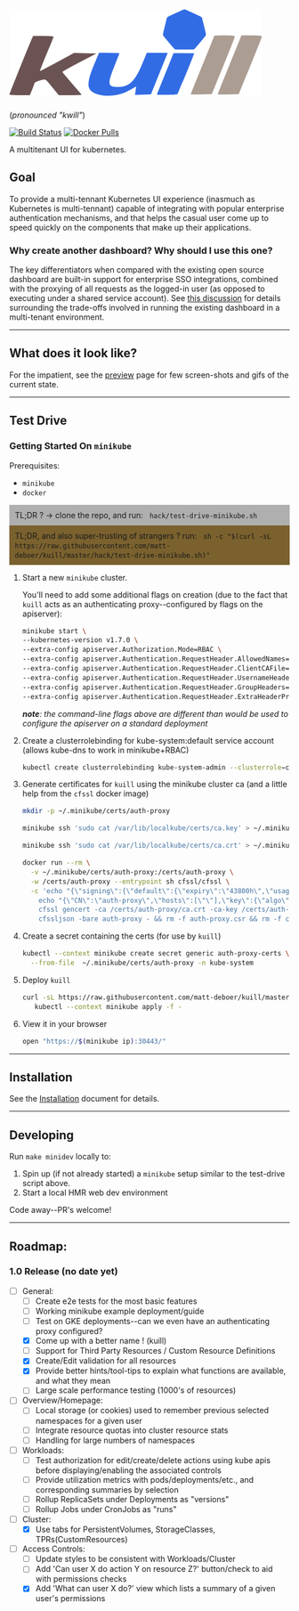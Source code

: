 
![](./docs/logo.png) 
===
(_pronounced "kwill"_)

[![Build Status](https://travis-ci.org/matt-deboer/kuill.svg?branch=master)](https://travis-ci.org/matt-deboer/kuill)
[![Docker Pulls](https://img.shields.io/docker/pulls/mattdeboer/kuill.svg)](https://hub.docker.com/r/mattdeboer/kuill/)

A multitenant UI for kubernetes.

Goal
---

To provide a multi-tennant Kubernetes UI experience (inasmuch as Kubernetes is multi-tennant) capable of integrating with popular enterprise authentication mechanisms, and that helps the casual user come up to speed quickly on the components
that make up their applications.

### Why create another dashboard? Why should I use this one?

The key differentiators when compared with the existing open source dashboard are built-in support for enterprise SSO integrations, combined with the proxying of all requests as the logged-in user (as opposed to executing under a shared service account). See [this discussion](https://github.com/kubernetes/dashboard/issues/574#issuecomment-282360783) for details surrounding the trade-offs involved in running the existing dashboard in a multi-tenant environment.

---

What does it look like?
---

For the impatient, see the [preview](./docs/preview.md) page for few screen-shots and gifs of the current state.

---

Test Drive
---

### Getting Started On `minikube`

Prerequisites:

- `minikube`
- `docker`

<div style="padding: 10px; background-color: rgba(99,99,99,0.5);">
TL;DR ? -> clone the repo, and run: &nbsp; <code>hack/test-drive-minikube.sh</code>
</div>
<div style="padding: 10px; background-color: #7a612e;">
TL;DR, and also super-trusting of strangers ? run: &nbsp; <code>sh -c "$(curl -sL https://raw.githubusercontent.com/matt-deboer/kuill/master/hack/test-drive-minikube.sh)"</code>
</div>

1. Start a new `minikube` cluster.

    You'll need to add some additional flags on creation (due to the fact that `kuill` acts
    as an authenticating proxy--configured by flags on the apiserver):

    ```sh
    minikube start \
    --kubernetes-version v1.7.0 \
    --extra-config apiserver.Authorization.Mode=RBAC \
    --extra-config apiserver.Authentication.RequestHeader.AllowedNames=auth-proxy \
    --extra-config apiserver.Authentication.RequestHeader.ClientCAFile=/var/lib/localkube/certs/ca.crt \
    --extra-config apiserver.Authentication.RequestHeader.UsernameHeaders=X-Remote-User \
    --extra-config apiserver.Authentication.RequestHeader.GroupHeaders=X-Remote-Group \
    --extra-config apiserver.Authentication.RequestHeader.ExtraHeaderPrefixes=X-Remote-Extra-
    ```
    _**note**: the command-line flags above are different than would be used to configure the apiserver
    on a standard deployment_


1. Create a clusterrolebinding for kube-system:default service account (allows kube-dns to work in minikube+RBAC)

    ```sh
    kubectl create clusterrolebinding kube-system-admin --clusterrole=cluster-admin --serviceaccount=kube-system:default
    ```

1. Generate certificates for `kuill` using the minikube cluster ca (and a little help from the `cfssl` docker image)

    ```sh
    mkdir -p ~/.minikube/certs/auth-proxy
    ```
    ```sh
    minikube ssh 'sudo cat /var/lib/localkube/certs/ca.key' > ~/.minikube/certs/auth-proxy/ca.key
    ```
    ```sh
    minikube ssh 'sudo cat /var/lib/localkube/certs/ca.crt' > ~/.minikube/certs/auth-proxy/ca.crt
    ```
    ```sh
    docker run --rm \
      -v ~/.minikube/certs/auth-proxy:/certs/auth-proxy \
      -w /certs/auth-proxy --entrypoint sh cfssl/cfssl \
      -c 'echo "{\"signing\":{\"default\":{\"expiry\":\"43800h\",\"usages\":[\"signing\",\"key encipherment\",\"server auth\",\"client auth\"]}}}" > /ca-config.json && \
        echo "{\"CN\":\"auth-proxy\",\"hosts\":[\"\"],\"key\":{\"algo\":\"rsa\",\"size\":2048}}" | \
        cfssl gencert -ca /certs/auth-proxy/ca.crt -ca-key /certs/auth-proxy/ca.key -config /ca-config.json - | \
        cfssljson -bare auth-proxy - && rm -f auth-proxy.csr && rm -f ca.key && mv ca.crt ca.pem'
    ```

1. Create a secret containing the certs (for use by `kuill`)

    ```sh
    kubectl --context minikube create secret generic auth-proxy-certs \
      --from-file  ~/.minikube/certs/auth-proxy -n kube-system
    ```

1. Deploy `kuill`

    ```sh
    curl -sL https://raw.githubusercontent.com/matt-deboer/kuill/master/hack/deploy/kuill-minikube.yml | \
       kubectl --context minikube apply -f -
    ```

1. View it in your browser

    ```sh
    open "https://$(minikube ip):30443/"
    ```

---

Installation
---

See the [Installation](./docs/installation.md) document for details.

---

Developing
---

Run `make minidev` locally to:

1. Spin up (if not already started) a `minikube` setup similar to the test-drive script above.
1. Start a local HMR web dev environment

Code away--PR's welcome!

---

Roadmap:
---

### 1.0 Release (no date yet)

- [ ] General:
  - [ ] Create e2e tests for the most basic features
  - [ ] Working minikube example deployment/guide
  - [ ] Test on GKE deployments--can we even have an authenticating proxy configured?
  - [x] Come up with a better name ! (kuill)
  - [ ] Support for Third Party Resources / Custom Resource Definitions
  - [x] Create/Edit validation for all resources
  - [x] Provide better hints/tool-tips to explain what functions are available, and what they mean
  - [ ] Large scale performance testing (1000's of resources)

- [ ] Overview/Homepage:
  - [ ] Local storage (or cookies) used to remember previous selected namespaces for a given user
  - [ ] Integrate resource quotas into cluster resource stats
  - [ ] Handling for large numbers of namespaces

- [ ] Workloads:
  - [ ] Test authorization for edit/create/delete actions using kube apis before
        displaying/enabling the associated controls
  - [ ] Provide utilization metrics with pods/deployments/etc., and corresponding summaries by selection
  - [ ] Rollup ReplicaSets under Deployments as "versions"
  - [ ] Rollup Jobs under CronJobs as "runs"

- [ ] Cluster:
  - [x] Use tabs for PersistentVolumes, StorageClasses, TPRs(CustomResources)

- [ ] Access Controls:
  - [ ] Update styles to be consistent with Workloads/Cluster
  - [ ] Add 'Can user X do action Y on resource Z?' button/check to aid with permissions
        checks
  - [x] Add 'What can user X do?' view which lists a summary of a given user's permissions 
